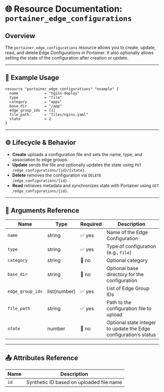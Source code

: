 # 🌐 **Resource Documentation: `portainer_edge_configurations`**

## Overview
The `portainer_edge_configurations` resource allows you to create, update, read, and delete Edge Configurations in Portainer.
It also optionally allows setting the state of the configuration after creation or update.

---

## 📘 Example Usage

```hcl
resource "portainer_edge_configurations" "example" {
  name            = "nginx-deploy"
  type            = "file"
  category        = "apps"
  base_dir        = "/app"
  edge_group_ids  = [1]
  file_path       = "files/nginx.yaml"
  state           = 2
}
```

---

## ⚙️ Lifecycle & Behavior
- **Create** uploads a configuration file and sets the name, type, and association to edge groups.
- **Update** sends the file and optionally updates the state using `PUT /edge_configurations/{id}/{state}`.
- **Delete** removes the configuration via `DELETE /edge_configurations/{id}`.
- **Read** retrieves metadata and synchronizes state with Portainer using `GET /edge_configurations/{id}`.

---

## 🧾 Arguments Reference

| Name             | Type   | Required | Description                                                             |
|------------------|--------|----------|-------------------------------------------------------------------------|
| `name`           | string | ✅ yes   | Name of the Edge Configuration                                          |
| `type`           | string | ✅ yes   | Type of configuration (e.g., `file`)                                    |
| `category`       | string | 🚫 no    | Optional category                                                       |
| `base_dir`       | string | 🚫 no    | Optional base directory for the configuration                           |
| `edge_group_ids` | list(number) | ✅ yes | List of Edge Group IDs                                              |
| `file_path`      | string | ✅ yes   | Path to the configuration file to upload                                |
| `state`          | number | 🚫 no    | Optional state integer to update the Edge configuration’s status        |

---

## 📤 Attributes Reference

| Name | Description                             |
|------|-----------------------------------------|
| `id` | Synthetic ID based on uploaded file name |

